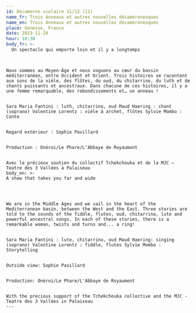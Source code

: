 ```yaml
---
id: Decameron scolaire 11/12 (11)
name_fr: Trois Anneaux et autres nouvelles décaméronesques
name_en: Trois Anneaux et autres nouvelles décaméronesques
place: Gonesse, France
date: 2023-11-20
hour: 10:30
body_fr: >-
  Un spectacle qui emporte loin et il y a longtemps


  ```


  ```


  Nous sommes au Moyen-Âge et nous voguons au cœur du bassin méditerranéen, entre Occident et Orient. Trois histoires se racontent aux sons de la vièle, des flûtes, du oud, du chitarrino, du luth et de chants puissants et ancestraux. Dans chacune de ces histoires, il y a une femme remarquable, des rebondissements et… un anneau !


  Sara Maria Fantini : luth, chitarrino, oud Maud Haering : chant (soprano) Valentine Lorentz : vièle à archet, flûtes Sylvie Mombo : Conte


  Regard extérieur : Sophie Pavillard


  Production : Onéroi/Le Phare/L’Abbaye de Royaumont


  Avec le précieux soutien du collectif Tchekchouka et de la MJC – Teatre des 3 Vallées à Palaiseau
body_en: >-
  A show that takes you far and wide


  ```


  ```


  We are in the Middle Ages and we sail in the heart of the Mediterranean basin, between the West and the East. Three stories are told to the sounds of the fiddle, flutes, oud, chitarrino, lute and powerful ancestral songs. In each of these stories, there is a remarkable woman, twists and turns and... a ring!


  Sara Maria Fantini : lute, chitarrino, oud Maud Haering: singing (soprano) Valentine Lorentz : fiddle, flutes Sylvie Mombo : Storytelling


  Outside view: Sophie Pavillard


  Production: Onéroi/Le Phare/L'Abbaye de Royaumont


  With the precious support of the Tchekchouka collective and the MJC - Teatre des 3 Vallées in Palaiseau
---
```

